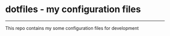 # dotfiles - my configuration files
---
This repo contains my some configuration files for development

